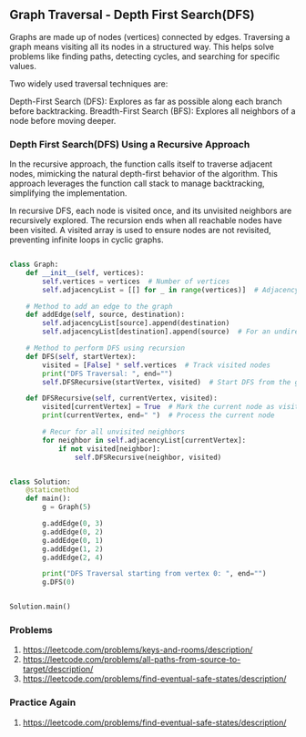 ## Graph Traversal - Depth First Search(DFS)

Graphs are made up of nodes (vertices) connected by edges. Traversing a graph means visiting all its nodes in a structured way. This helps solve problems like finding paths, detecting cycles, and searching for specific values.

Two widely used traversal techniques are:

Depth-First Search (DFS): Explores as far as possible along each branch before backtracking.
Breadth-First Search (BFS): Explores all neighbors of a node before moving deeper.

### Depth First Search(DFS) Using a Recursive Approach
In the recursive approach, the function calls itself to traverse adjacent nodes, mimicking the natural depth-first behavior of the algorithm. This approach leverages the function call stack to manage backtracking, simplifying the implementation.

In recursive DFS, each node is visited once, and its unvisited neighbors are recursively explored. The recursion ends when all reachable nodes have been visited. A visited array is used to ensure nodes are not revisited, preventing infinite loops in cyclic graphs.

```python

class Graph:
    def __init__(self, vertices):
        self.vertices = vertices  # Number of vertices
        self.adjacencyList = [[] for _ in range(vertices)]  # Adjacency list

    # Method to add an edge to the graph
    def addEdge(self, source, destination):
        self.adjacencyList[source].append(destination)
        self.adjacencyList[destination].append(source)  # For an undirected graph

    # Method to perform DFS using recursion
    def DFS(self, startVertex):
        visited = [False] * self.vertices  # Track visited nodes
        print("DFS Traversal: ", end="")
        self.DFSRecursive(startVertex, visited)  # Start DFS from the given vertex

    def DFSRecursive(self, currentVertex, visited):
        visited[currentVertex] = True  # Mark the current node as visited
        print(currentVertex, end=" ")  # Process the current node

        # Recur for all unvisited neighbors
        for neighbor in self.adjacencyList[currentVertex]:
            if not visited[neighbor]:
                self.DFSRecursive(neighbor, visited)


class Solution:
    @staticmethod
    def main():
        g = Graph(5)

        g.addEdge(0, 3)
        g.addEdge(0, 2)
        g.addEdge(0, 1)
        g.addEdge(1, 2)
        g.addEdge(2, 4)

        print("DFS Traversal starting from vertex 0: ", end="")
        g.DFS(0)


Solution.main()

```

### Problems
1. https://leetcode.com/problems/keys-and-rooms/description/
2. https://leetcode.com/problems/all-paths-from-source-to-target/description/
3. https://leetcode.com/problems/find-eventual-safe-states/description/

### Practice Again
1. https://leetcode.com/problems/find-eventual-safe-states/description/